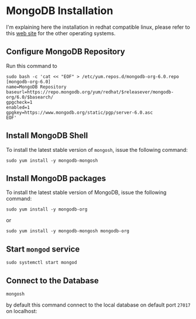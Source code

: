 # MongoDB Installation

I'm explaining here the installation in redhat compatible linux, please refer to this [web site](https://www.mongodb.com/docs/mongodb-shell/install/) for the other operating systems.

## Configure MongoDB Repository
Run this command to 
```
sudo bash -c 'cat << "EOF" > /etc/yum.repos.d/mongodb-org-6.0.repo
[mongodb-org-6.0]
name=MongoDB Repository
baseurl=https://repo.mongodb.org/yum/redhat/$releasever/mongodb-org/6.0/$basearch/
gpgcheck=1
enabled=1
gpgkey=https://www.mongodb.org/static/pgp/server-6.0.asc
EOF'
```

## Install MongoDB Shell

To install the latest stable version of `mongosh`, issue the following command:
```
sudo yum install -y mongodb-mongosh
```
## Install MongoDB packages

To install the latest stable version of MongoDB, issue the following command:
```
sudo yum install -y mongodb-org

```
or
```
sudo yum install -y mongodb-mongosh mongodb-org
```

## Start `mongod` service
```
sudo systemctl start mongod
```

## Connect to the Database
```
mongosh
```
by default this command connect to the local database on default port `27017` on localhost:

